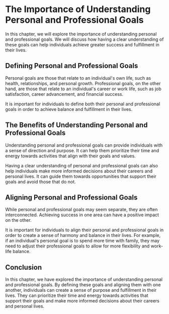 The Importance of Understanding Personal and Professional Goals
=========================================================================================================================

In this chapter, we will explore the importance of understanding personal and professional goals. We will discuss how having a clear understanding of these goals can help individuals achieve greater success and fulfillment in their lives.

Defining Personal and Professional Goals
----------------------------------------

Personal goals are those that relate to an individual's own life, such as health, relationships, and personal growth. Professional goals, on the other hand, are those that relate to an individual's career or work life, such as job satisfaction, career advancement, and financial success.

It is important for individuals to define both their personal and professional goals in order to achieve balance and fulfillment in their lives.

The Benefits of Understanding Personal and Professional Goals
-------------------------------------------------------------

Understanding personal and professional goals can provide individuals with a sense of direction and purpose. It can help them prioritize their time and energy towards activities that align with their goals and values.

Having a clear understanding of personal and professional goals can also help individuals make more informed decisions about their careers and personal lives. It can guide them towards opportunities that support their goals and avoid those that do not.

Aligning Personal and Professional Goals
----------------------------------------

While personal and professional goals may seem separate, they are often interconnected. Achieving success in one area can have a positive impact on the other.

It is important for individuals to align their personal and professional goals in order to create a sense of harmony and balance in their lives. For example, if an individual's personal goal is to spend more time with family, they may need to adjust their professional goals to allow for more flexibility and work-life balance.

Conclusion
----------

In this chapter, we have explored the importance of understanding personal and professional goals. By defining these goals and aligning them with one another, individuals can create a sense of purpose and fulfillment in their lives. They can prioritize their time and energy towards activities that support their goals and make more informed decisions about their careers and personal lives.
